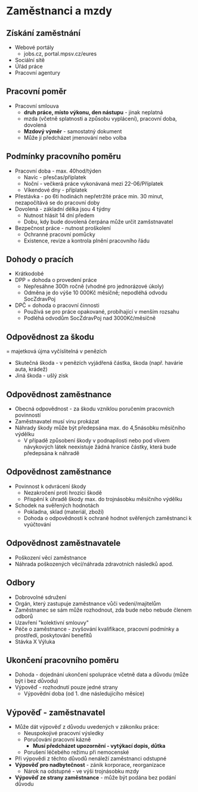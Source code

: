 # Zaměstnanci a mzdy

## Získání zaměstnání

- Webové portály
  - jobs.cz, portal.mpsv.cz/eures
- Sociální sítě
- Úřád práce
- Pracovní agentury

## Pracovní poměr

- Pracovní smlouva
  - **druh práce, místo výkonu, den nástupu** - jinak neplatná
  - mzda (včetně splatnosti a způsobu vyplácení), pracovní doba, dovolená
  - **Mzdový výměr** - samostatný dokument
  - Může jí předcházet jmenování nebo volba

## Podmínky pracovního poměru

- Pracovní doba - max. 40hod/týden
  - Navíc - přesčas/příplatek
  - Noční - večkerá práce vykonávaná mezi 22-06/Příplatek
  - Víkendové dny - příplatek
- Přestávka - po 6ti hodinách nepřetržité práce min. 30 minut, nezapočítává se do pracovní doby
- Dovolená - základní délka jsou 4 týdny
  - Nutnost hlásit 14 dní předem
  - Dobu, kdy bude dovolená čerpána může určit zamšstnavatel
- Bezpečnost práce - nutnost proškolení
  - Ochranné pracovní pomůcky
  - Existence, revize a kontrola plnění pracovního řádu

## Dohody o pracích

- Krátkodobé
- DPP = dohoda o provedení práce
  - Nepřesáhne 300h ročně (vhodné pro jednorázové úkoly)
  - Odměna je do výše 10 000Kč měsíčně; nepodléhá odvodu SocZdravPoj
- DPČ = dohoda o pracovní činnosti
  - Používá se pro práce opakované, probíhající v menším rozsahu
  - Podléhá odvodům SocZdravPoj nad 3000Kč/měsíčně

## Odpovědnost za škodu

= majetková újma vyčíslitelná v penězích

- Skutečná škoda - v penězích vyjádřená částka, škoda (např. havárie auta, krádež)
- Jiná škoda - ušlý zisk

## Odpovědnost zaměstnance

- Obecná odpovědnost - za škodu vzniklou poručením pracovních povinností
- Zaměstnavatel musí vinu prokázat
- Náhrady škody může být předepsána max. do 4,5násobku měsíčního výdělku
  - V případě způsobení škody v podnapilosti nebo pod vlivem návykových látek neexistuje žádná hranice částky, která bude předepsána k náhradě

## Odpovědnost zaměstnance

- Povinnost k odvrácení škody
  - Nezakročení proti hrozící škodě
  - Přispění k úhradě škody max. do trojnásobku měsíčního výdělku
- Schodek na svěřených hodnotách
  - Pokladna, sklad (materiál, zboží)
  - Dohoda o odpovědnosti k ochraně hodnot svěřených zaměstnanci k vyúčtování

## Odpovědnost zaměstnavatele

- Poškození věcí zaměstnance
- Náhrada poškozených věcí/náhrada zdravotních následků apod.

## Odbory

- Dobrovolné sdružení
- Orgán, který zastupuje zaměstnance vůči vedení/majitelům
- Zaměstnanec se sám může rozhodnout, zda bude nebo nebude členem odborů
- Uzavření "kolektivní smlouvy"
- Péče o zaměstnance - zvyšování kvalifikace, pracovní podmínky a prostředí, poskytování benefitů
- Stávka X Výluka

## Ukončení pracovního poměru

- Dohoda - dojednání ukončení spolupráce včetně data a důvodu (může být i bez důvodu)
- Výpověď - rozhodnutí pouze jedné strany
  - Výpovědní doba (od 1. dne následujícího měsíce)

## Výpověď - zaměstnavatel

- Může dát výpověď z důvodu uvedených v zákoníku práce:
  - Neuspokojivé pracovní výsledky
  - Poručování pracovní kázně
    - **Musí předcházet upozornění - vytýkací dopis, důtka**
  - Porušení léčebého režimu při nemocenské
- Při výpovědi z těchto důvodů nenáleží zaměstnanci odstupné
- **Výpověď pro nadbytečnost** - zánik korporace, reorganizace
  - Nárok na odstupné - ve výši trojnásobku mzdy
- **Výpověď ze strany zaměstnance** - může být podána bez podání důvodu
